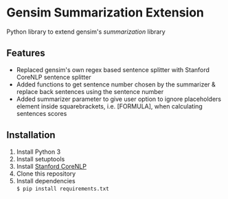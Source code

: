 # Gensim Summarization Extension
Python library to extend gensim's *summarization* library

## Features
* Replaced gensim's own regex based sentence splitter with Stanford CoreNLP sentence splitter
* Added functions to get sentence number chosen by the summarizer & replace back sentences using the sentence number
* Added summarizer parameter to give user option to ignore placeholders element inside squarebrackets, i.e. [FORMULA], when calculating sentences scores

## Installation
1. Install Python 3
2. Install setuptools
3. Install [Stanford CoreNLP](http://stanfordnlp.github.io/CoreNLP/)
4. Clone this repository
5. Install dependencies </br> `$ pip install requirements.txt `